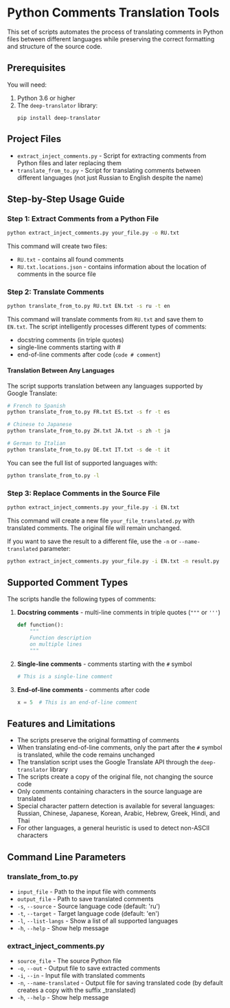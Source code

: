 # Python Comments Translation Tools

This set of scripts automates the process of translating comments in Python files between different languages while preserving the correct formatting and structure of the source code.

## Prerequisites

You will need:

1. Python 3.6 or higher
2. The `deep-translator` library:
   ```
   pip install deep-translator
   ```

## Project Files

- `extract_inject_comments.py` - Script for extracting comments from Python files and later replacing them
- `translate_from_to.py` - Script for translating comments between different languages (not just Russian to English despite the name)

## Step-by-Step Usage Guide

### Step 1: Extract Comments from a Python File

```bash
python extract_inject_comments.py your_file.py -o RU.txt
```

This command will create two files:
- `RU.txt` - contains all found comments
- `RU.txt.locations.json` - contains information about the location of comments in the source file

### Step 2: Translate Comments

```bash
python translate_from_to.py RU.txt EN.txt -s ru -t en
```

This command will translate comments from `RU.txt` and save them to `EN.txt`. 
The script intelligently processes different types of comments:
- docstring comments (in triple quotes)
- single-line comments starting with #
- end-of-line comments after code (`code # comment`)

#### Translation Between Any Languages

The script supports translation between any languages supported by Google Translate:

```bash
# French to Spanish
python translate_from_to.py FR.txt ES.txt -s fr -t es

# Chinese to Japanese
python translate_from_to.py ZH.txt JA.txt -s zh -t ja

# German to Italian
python translate_from_to.py DE.txt IT.txt -s de -t it
```

You can see the full list of supported languages with:

```bash
python translate_from_to.py -l
```

### Step 3: Replace Comments in the Source File

```bash
python extract_inject_comments.py your_file.py -i EN.txt
```

This command will create a new file `your_file_translated.py` with translated comments.
The original file will remain unchanged.

If you want to save the result to a different file, use the `-n` or `--name-translated` parameter:

```bash
python extract_inject_comments.py your_file.py -i EN.txt -n result.py
```

## Supported Comment Types

The scripts handle the following types of comments:

1. **Docstring comments** - multi-line comments in triple quotes (`"""` or `'''`)
   ```python
   def function():
       """
       Function description
       on multiple lines
       """
   ```

2. **Single-line comments** - comments starting with the `#` symbol
   ```python
   # This is a single-line comment
   ```

3. **End-of-line comments** - comments after code
   ```python
   x = 5  # This is an end-of-line comment
   ```

## Features and Limitations

- The scripts preserve the original formatting of comments
- When translating end-of-line comments, only the part after the `#` symbol is translated, while the code remains unchanged
- The translation script uses the Google Translate API through the `deep-translator` library
- The scripts create a copy of the original file, not changing the source code
- Only comments containing characters in the source language are translated
- Special character pattern detection is available for several languages: Russian, Chinese, Japanese, Korean, Arabic, Hebrew, Greek, Hindi, and Thai
- For other languages, a general heuristic is used to detect non-ASCII characters

## Command Line Parameters

### translate_from_to.py

- `input_file` - Path to the input file with comments
- `output_file` - Path to save translated comments
- `-s`, `--source` - Source language code (default: 'ru')
- `-t`, `--target` - Target language code (default: 'en')
- `-l`, `--list-langs` - Show a list of all supported languages
- `-h`, `--help` - Show help message

### extract_inject_comments.py

- `source_file` - The source Python file
- `-o`, `--out` - Output file to save extracted comments
- `-i`, `--in` - Input file with translated comments
- `-n`, `--name-translated` - Output file for saving translated code (by default creates a copy with the suffix _translated)
- `-h`, `--help` - Show help message 
